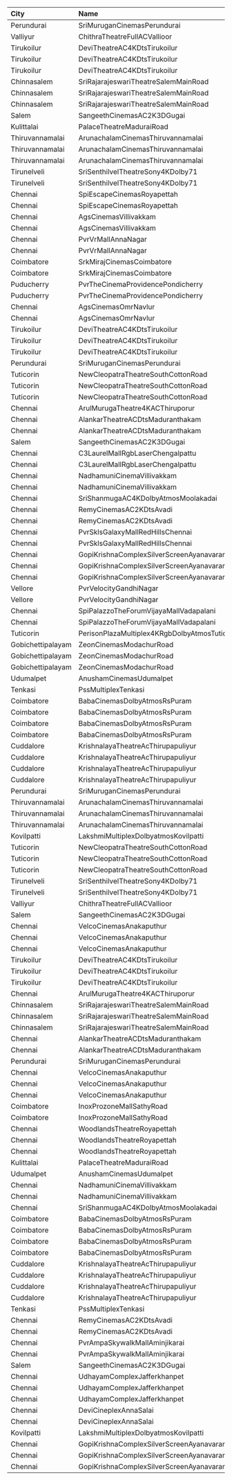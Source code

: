 | City              | Name                                          |  Time | Type         | Price | Capacity | Booked |
| :---------------- | :-------------------------------------------- | ----: | :----------- | ----: | -------: | -----: |
| Perundurai        | SriMuruganCinemasPerundurai                   | 10:30 | Firstclass   |  100₹ |      204 |    100 |
| Valliyur          | ChithraTheatreFullACVallioor                  | 11:00 | FirstClass   |  100₹ |      372 |     22 |
| Tirukoilur        | DeviTheatreAC4KDtsTirukoilur                  | 11:00 | Box          |  130₹ |       32 |     16 |
| Tirukoilur        | DeviTheatreAC4KDtsTirukoilur                  | 11:00 | FirstClass   |   80₹ |      360 |    206 |
| Tirukoilur        | DeviTheatreAC4KDtsTirukoilur                  | 11:00 | SecondClass  |   80₹ |       44 |     44 |
| Chinnasalem       | SriRajarajeswariTheatreSalemMainRoad          | 11:00 | Platinum     |   70₹ |       74 |     38 |
| Chinnasalem       | SriRajarajeswariTheatreSalemMainRoad          | 11:00 | Diamond      |   70₹ |      285 |    143 |
| Chinnasalem       | SriRajarajeswariTheatreSalemMainRoad          | 11:00 | Bronze       |   70₹ |       57 |     29 |
| Salem             | SangeethCinemasAC2K3DGugai                    | 11:15 | Firstclass   |  105₹ |      193 |    102 |
| Kulittalai        | PalaceTheatreMaduraiRoad                      | 11:15 | FirstClass   |   60₹ |      249 |      0 |
| Thiruvannamalai   | ArunachalamCinemasThiruvannamalai             | 11:15 | FirstClass   |  100₹ |       50 |     26 |
| Thiruvannamalai   | ArunachalamCinemasThiruvannamalai             | 11:15 | SecondClass  |   80₹ |       94 |     52 |
| Thiruvannamalai   | ArunachalamCinemasThiruvannamalai             | 11:15 | ThirdClass   |   80₹ |       95 |     39 |
| Tirunelveli       | SriSenthilvelTheatreSony4KDolby71             | 11:30 | Balcony      |  150₹ |      100 |     25 |
| Tirunelveli       | SriSenthilvelTheatreSony4KDolby71             | 11:30 | FirstClass   |  130₹ |      380 |     24 |
| Chennai           | SpiEscapeCinemasRoyapettah                    | 12:15 | Budget       |   60₹ |       11 |     11 |
| Chennai           | SpiEscapeCinemasRoyapettah                    | 12:15 | Elite        |  191₹ |       99 |     59 |
| Chennai           | AgsCinemasVillivakkam                         | 12:15 | Pearl        |   60₹ |       10 |      0 |
| Chennai           | AgsCinemasVillivakkam                         | 12:15 | Diamond      |  150₹ |       87 |      0 |
| Chennai           | PvrVrMallAnnaNagar                            | 12:20 | Classic      |   60₹ |       17 |     11 |
| Chennai           | PvrVrMallAnnaNagar                            | 12:20 | Prime        |  191₹ |       70 |     10 |
| Coimbatore        | SrkMirajCinemasCoimbatore                     | 12:30 | Executive    |  191₹ |      190 |     95 |
| Coimbatore        | SrkMirajCinemasCoimbatore                     | 12:30 | Special      |   60₹ |       21 |     14 |
| Puducherry        | PvrTheCinemaProvidencePondicherry             | 12:30 | Elite        |  150₹ |      167 |      3 |
| Puducherry        | PvrTheCinemaProvidencePondicherry             | 12:30 | Premium      |  110₹ |       62 |      0 |
| Chennai           | AgsCinemasOmrNavlur                           | 13:30 | Pearl        |   60₹ |       39 |     20 |
| Chennai           | AgsCinemasOmrNavlur                           | 13:30 | Diamond      |  150₹ |      341 |    173 |
| Tirukoilur        | DeviTheatreAC4KDtsTirukoilur                  | 14:00 | Box          |  130₹ |       32 |     16 |
| Tirukoilur        | DeviTheatreAC4KDtsTirukoilur                  | 14:00 | FirstClass   |   80₹ |      360 |    206 |
| Tirukoilur        | DeviTheatreAC4KDtsTirukoilur                  | 14:00 | SecondClass  |   80₹ |       44 |     44 |
| Perundurai        | SriMuruganCinemasPerundurai                   | 14:15 | Firstclass   |  100₹ |      204 |    100 |
| Tuticorin         | NewCleopatraTheatreSouthCottonRoad            | 14:30 | Box          |  100₹ |       32 |     32 |
| Tuticorin         | NewCleopatraTheatreSouthCottonRoad            | 14:30 | BalconyAC    |  100₹ |      100 |      7 |
| Tuticorin         | NewCleopatraTheatreSouthCottonRoad            | 14:30 | FirstClassAC |  100₹ |      569 |     29 |
| Chennai           | ArulMurugaTheatre4KACThiruporur               | 14:30 | FirstClass   |  100₹ |      502 |    126 |
| Chennai           | AlankarTheatreACDtsMaduranthakam              | 14:30 | Gold         |  100₹ |      100 |     51 |
| Chennai           | AlankarTheatreACDtsMaduranthakam              | 14:30 | Silver       |  100₹ |      446 |     52 |
| Salem             | SangeethCinemasAC2K3DGugai                    | 14:45 | Firstclass   |  105₹ |      193 |    102 |
| Chennai           | C3LaurelMallRgbLaserChengalpattu              | 14:45 | Platinum     |  150₹ |      224 |     24 |
| Chennai           | C3LaurelMallRgbLaserChengalpattu              | 14:45 | Silver       |  150₹ |       40 |      0 |
| Chennai           | NadhamuniCinemaVillivakkam                    | 15:00 | Balcony      |  110₹ |      134 |    134 |
| Chennai           | NadhamuniCinemaVillivakkam                    | 15:00 | FirstClass   |  100₹ |      473 |    294 |
| Chennai           | SriShanmugaAC4KDolbyAtmosMoolakadai           | 15:00 | FirstClass   |  110₹ |      682 |    350 |
| Chennai           | RemyCinemasAC2KDtsAvadi                       | 15:00 | FirstClass   |  120₹ |      206 |     96 |
| Chennai           | RemyCinemasAC2KDtsAvadi                       | 15:00 | SecondClass  |  120₹ |      294 |    144 |
| Chennai           | PvrSklsGalaxyMallRedHillsChennai              | 15:20 | Classic      |   60₹ |       22 |     20 |
| Chennai           | PvrSklsGalaxyMallRedHillsChennai              | 15:20 | Prime        |  153₹ |      135 |     67 |
| Chennai           | GopiKrishnaComplexSilverScreenAyanavaram      | 15:30 | Balcony      |  100₹ |      224 |     64 |
| Chennai           | GopiKrishnaComplexSilverScreenAyanavaram      | 15:30 | FirstClass   |  100₹ |      320 |      0 |
| Chennai           | GopiKrishnaComplexSilverScreenAyanavaram      | 15:30 | SecondClass  |  100₹ |      389 |     36 |
| Vellore           | PvrVelocityGandhiNagar                        | 15:45 | Classic      |   60₹ |        7 |      7 |
| Vellore           | PvrVelocityGandhiNagar                        | 15:45 | Prime        |  153₹ |       83 |     15 |
| Chennai           | SpiPalazzoTheForumVijayaMallVadapalani        | 16:35 | Elite        |  191₹ |      104 |     20 |
| Chennai           | SpiPalazzoTheForumVijayaMallVadapalani        | 16:35 | Budget       |   60₹ |       14 |     13 |
| Tuticorin         | PerisonPlazaMultiplex4KRgbDolbyAtmosTuticorin | 17:00 | Premium      |  150₹ |      211 |      0 |
| Gobichettipalayam | ZeonCinemasModachurRoad                       | 17:45 | Platinum     |  150₹ |       12 |      5 |
| Gobichettipalayam | ZeonCinemasModachurRoad                       | 17:45 | Gold         |  110₹ |      106 |     49 |
| Gobichettipalayam | ZeonCinemasModachurRoad                       | 17:45 | Silver       |   80₹ |       14 |      7 |
| Udumalpet         | AnushamCinemasUdumalpet                       | 18:00 | First        |  120₹ |      664 |    497 |
| Tenkasi           | PssMultiplexTenkasi                           | 18:00 | FirstClass   |  130₹ |      286 |     52 |
| Coimbatore        | BabaCinemasDolbyAtmosRsPuram                  | 18:15 | Box          |  160₹ |       29 |      0 |
| Coimbatore        | BabaCinemasDolbyAtmosRsPuram                  | 18:15 | Elite        |  160₹ |      258 |      0 |
| Coimbatore        | BabaCinemasDolbyAtmosRsPuram                  | 18:15 | Gold         |  120₹ |      600 |    366 |
| Coimbatore        | BabaCinemasDolbyAtmosRsPuram                  | 18:15 | ThirdClass   |   65₹ |       93 |     93 |
| Cuddalore         | KrishnalayaTheatreAcThirupapuliyur            | 18:15 | Balcony      |  130₹ |       80 |      4 |
| Cuddalore         | KrishnalayaTheatreAcThirupapuliyur            | 18:15 | 1FirstClass  |  120₹ |      233 |      0 |
| Cuddalore         | KrishnalayaTheatreAcThirupapuliyur            | 18:15 | 2SecondClass |  100₹ |      212 |      0 |
| Cuddalore         | KrishnalayaTheatreAcThirupapuliyur            | 18:15 | 3ThirdClass  |   55₹ |      142 |      0 |
| Perundurai        | SriMuruganCinemasPerundurai                   | 18:15 | Firstclass   |  100₹ |      204 |    100 |
| Thiruvannamalai   | ArunachalamCinemasThiruvannamalai             | 18:15 | FirstClass   |  100₹ |       50 |     26 |
| Thiruvannamalai   | ArunachalamCinemasThiruvannamalai             | 18:15 | SecondClass  |   80₹ |       94 |     52 |
| Thiruvannamalai   | ArunachalamCinemasThiruvannamalai             | 18:15 | ThirdClass   |   80₹ |       95 |     39 |
| Kovilpatti        | LakshmiMultiplexDolbyatmosKovilpatti          | 18:30 | Platinum     |  120₹ |      208 |      0 |
| Tuticorin         | NewCleopatraTheatreSouthCottonRoad            | 18:30 | Box          |  100₹ |       32 |     32 |
| Tuticorin         | NewCleopatraTheatreSouthCottonRoad            | 18:30 | BalconyAC    |  100₹ |      100 |      7 |
| Tuticorin         | NewCleopatraTheatreSouthCottonRoad            | 18:30 | FirstClassAC |  100₹ |      569 |     29 |
| Tirunelveli       | SriSenthilvelTheatreSony4KDolby71             | 18:30 | Balcony      |  150₹ |      100 |     25 |
| Tirunelveli       | SriSenthilvelTheatreSony4KDolby71             | 18:30 | FirstClass   |  130₹ |      380 |     24 |
| Valliyur          | ChithraTheatreFullACVallioor                  | 18:30 | FirstClass   |  100₹ |      372 |     22 |
| Salem             | SangeethCinemasAC2K3DGugai                    | 18:45 | Firstclass   |  105₹ |      193 |    102 |
| Chennai           | VelcoCinemasAnakaputhur                       | 18:45 | Box          |  100₹ |       40 |     40 |
| Chennai           | VelcoCinemasAnakaputhur                       | 18:45 | FirstClass   |   80₹ |      272 |    133 |
| Chennai           | VelcoCinemasAnakaputhur                       | 18:45 | SecondClass  |   80₹ |      145 |    108 |
| Tirukoilur        | DeviTheatreAC4KDtsTirukoilur                  | 21:30 | Box          |  130₹ |       32 |     16 |
| Tirukoilur        | DeviTheatreAC4KDtsTirukoilur                  | 21:30 | FirstClass   |   80₹ |      360 |    206 |
| Tirukoilur        | DeviTheatreAC4KDtsTirukoilur                  | 21:30 | SecondClass  |   80₹ |       44 |     44 |
| Chennai           | ArulMurugaTheatre4KACThiruporur               | 21:30 | FirstClass   |  100₹ |      502 |    126 |
| Chinnasalem       | SriRajarajeswariTheatreSalemMainRoad          | 21:30 | Platinum     |   70₹ |       74 |     38 |
| Chinnasalem       | SriRajarajeswariTheatreSalemMainRoad          | 21:30 | Diamond      |   70₹ |      285 |    143 |
| Chinnasalem       | SriRajarajeswariTheatreSalemMainRoad          | 21:30 | Bronze       |   70₹ |       57 |     29 |
| Chennai           | AlankarTheatreACDtsMaduranthakam              | 21:30 | Gold         |  100₹ |      100 |     51 |
| Chennai           | AlankarTheatreACDtsMaduranthakam              | 21:30 | Silver       |  100₹ |      446 |     52 |
| Perundurai        | SriMuruganCinemasPerundurai                   | 21:45 | Firstclass   |  100₹ |      204 |    100 |
| Chennai           | VelcoCinemasAnakaputhur                       | 21:45 | Box          |  100₹ |       40 |     40 |
| Chennai           | VelcoCinemasAnakaputhur                       | 21:45 | FirstClass   |   80₹ |      272 |    133 |
| Chennai           | VelcoCinemasAnakaputhur                       | 21:45 | SecondClass  |   80₹ |      145 |    108 |
| Coimbatore        | InoxProzoneMallSathyRoad                      | 21:50 | Club         |  191₹ |       58 |      0 |
| Coimbatore        | InoxProzoneMallSathyRoad                      | 21:50 | Executive    |   60₹ |        8 |      0 |
| Chennai           | WoodlandsTheatreRoyapettah                    | 22:00 | FirstClass   |  100₹ |      221 |    187 |
| Chennai           | WoodlandsTheatreRoyapettah                    | 22:00 | SecondClass  |   80₹ |      187 |    187 |
| Chennai           | WoodlandsTheatreRoyapettah                    | 22:00 | ThirdClass   |   60₹ |       51 |     51 |
| Kulittalai        | PalaceTheatreMaduraiRoad                      | 22:00 | FirstClass   |   60₹ |      249 |      0 |
| Udumalpet         | AnushamCinemasUdumalpet                       | 22:00 | First        |  120₹ |      664 |    497 |
| Chennai           | NadhamuniCinemaVillivakkam                    | 22:00 | Balcony      |  110₹ |      134 |    134 |
| Chennai           | NadhamuniCinemaVillivakkam                    | 22:00 | FirstClass   |  100₹ |      473 |    294 |
| Chennai           | SriShanmugaAC4KDolbyAtmosMoolakadai           | 22:00 | FirstClass   |  110₹ |      682 |    350 |
| Coimbatore        | BabaCinemasDolbyAtmosRsPuram                  | 22:00 | Box          |  160₹ |       29 |      0 |
| Coimbatore        | BabaCinemasDolbyAtmosRsPuram                  | 22:00 | Elite        |  160₹ |      258 |      0 |
| Coimbatore        | BabaCinemasDolbyAtmosRsPuram                  | 22:00 | Gold         |  120₹ |      600 |    366 |
| Coimbatore        | BabaCinemasDolbyAtmosRsPuram                  | 22:00 | ThirdClass   |   65₹ |       93 |     93 |
| Cuddalore         | KrishnalayaTheatreAcThirupapuliyur            | 22:00 | Balcony      |  130₹ |       80 |      4 |
| Cuddalore         | KrishnalayaTheatreAcThirupapuliyur            | 22:00 | 1FirstClass  |  120₹ |      233 |      0 |
| Cuddalore         | KrishnalayaTheatreAcThirupapuliyur            | 22:00 | 2SecondClass |  100₹ |      212 |      0 |
| Cuddalore         | KrishnalayaTheatreAcThirupapuliyur            | 22:00 | 3ThirdClass  |   55₹ |      142 |      0 |
| Tenkasi           | PssMultiplexTenkasi                           | 22:00 | FirstClass   |  130₹ |      286 |     52 |
| Chennai           | RemyCinemasAC2KDtsAvadi                       | 22:00 | FirstClass   |  120₹ |      206 |     96 |
| Chennai           | RemyCinemasAC2KDtsAvadi                       | 22:00 | SecondClass  |  120₹ |      294 |    144 |
| Chennai           | PvrAmpaSkywalkMallAminjikarai                 | 22:15 | Classic      |   60₹ |        8 |      2 |
| Chennai           | PvrAmpaSkywalkMallAminjikarai                 | 22:15 | Prime        |  153₹ |       65 |      3 |
| Salem             | SangeethCinemasAC2K3DGugai                    | 22:15 | Firstclass   |  105₹ |      193 |    102 |
| Chennai           | UdhayamComplexJafferkhanpet                   | 22:15 | FirstClass   |  112₹ |      213 |    111 |
| Chennai           | UdhayamComplexJafferkhanpet                   | 22:15 | SecondClass  |  105₹ |       70 |     35 |
| Chennai           | UdhayamComplexJafferkhanpet                   | 22:15 | ThirdClass   |   50₹ |       32 |     16 |
| Chennai           | DeviCineplexAnnaSalai                         | 22:30 | Quartz       |  153₹ |      277 |    140 |
| Chennai           | DeviCineplexAnnaSalai                         | 22:30 | Zircon       |   60₹ |       31 |     31 |
| Kovilpatti        | LakshmiMultiplexDolbyatmosKovilpatti          | 22:30 | Platinum     |  120₹ |      208 |      0 |
| Chennai           | GopiKrishnaComplexSilverScreenAyanavaram      | 22:45 | Balcony      |  100₹ |      224 |     64 |
| Chennai           | GopiKrishnaComplexSilverScreenAyanavaram      | 22:45 | FirstClass   |  100₹ |      320 |      0 |
| Chennai           | GopiKrishnaComplexSilverScreenAyanavaram      | 22:45 | SecondClass  |  100₹ |      389 |     36 |